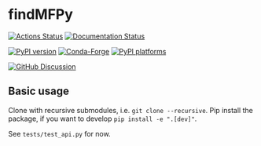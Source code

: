 # findMFPy

[![Actions Status][actions-badge]][actions-link]
[![Documentation Status][rtd-badge]][rtd-link]

[![PyPI version][pypi-version]][pypi-link]
[![Conda-Forge][conda-badge]][conda-link]
[![PyPI platforms][pypi-platforms]][pypi-link]

[![GitHub Discussion][github-discussions-badge]][github-discussions-link]

<!-- SPHINX-START -->

<!-- prettier-ignore-start -->
[actions-badge]:            https://github.com/leoschwarz/findMFPy/workflows/CI/badge.svg
[actions-link]:             https://github.com/leoschwarz/findMFPy/actions
[conda-badge]:              https://img.shields.io/conda/vn/conda-forge/findMFPy
[conda-link]:               https://github.com/conda-forge/findMFPy-feedstock
[github-discussions-badge]: https://img.shields.io/static/v1?label=Discussions&message=Ask&color=blue&logo=github
[github-discussions-link]:  https://github.com/leoschwarz/findMFPy/discussions
[pypi-link]:                https://pypi.org/project/findMFPy/
[pypi-platforms]:           https://img.shields.io/pypi/pyversions/findMFPy
[pypi-version]:             https://img.shields.io/pypi/v/findMFPy
[rtd-badge]:                https://readthedocs.org/projects/findMFPy/badge/?version=latest
[rtd-link]:                 https://findMFPy.readthedocs.io/en/latest/?badge=latest

<!-- prettier-ignore-end -->

## Basic usage

Clone with recursive submodules, i.e. `git clone --recursive`. Pip install the
package, if you want to develop `pip install -e ".[dev]"`.

See `tests/test_api.py` for now.
